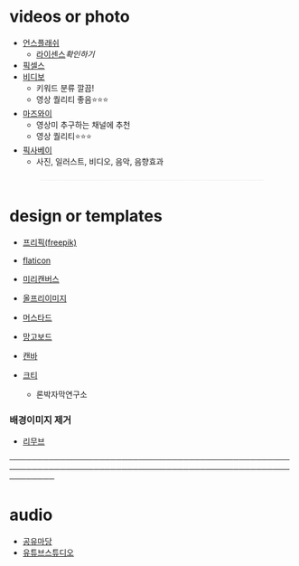 # videos or photo
- [언스플래쉬](https://unsplash.com/)
	- [라이센스](https://unsplash.com/ko/라이선스)*확인하기*
- [픽셀스](https://www.pexels.com/ko-kr/)
- [비디보](https://www.askedtech.com/product/500175)
	- 키워드 분류 깔끔! 
	- 영상 퀄리티 좋음⭐⭐⭐
- [마즈와이](https://www.freepik.com/videos) 
	- 영상미 추구하는 채널에 추천
	- 영상 퀄리티⭐⭐⭐
- [픽사베이](https://pixabay.com)
	- 사진, 일러스트, 비디오, 음악, 음향효과


<p>
<center style="color:#eee;">────────────────────────────────────────</center>
</p>


# design or templates

- [프리픽(freepik)](https://www.freepik.com/)
- [flaticon](https://www.flaticon.com/)
- [미리캔버스](https://www.miricanvas.com/ko)
- [올프리이미지](https://www.allfreeimages.net/)
- [머스타드](https://www.must-ad.com/)
- [망고보드](https://www.mangoboard.net/)
- [캔바](https://www.canva.com/ko_kr/)

- [크티](https://ctee.kr/)
  - 론박자막연구소

### 배경이미지 제거
- [리무브](https://www.remove.bg/ko)



────────────────────────────────────────────────────────────────────────────────────────────────────────────



# audio
- [공유마당](https://gongu.copyright.or.kr/gongu/main/main.do)
- [유튜브스튜디오](https://studio.youtube.com/)
